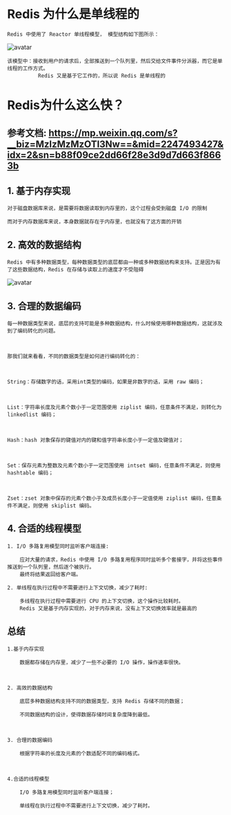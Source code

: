 # Redis 为什么是单线程的

    Redis 中使用了 Reactor 单线程模型， 模型结构如下图所示：
    
   ![avatar](https://mmbiz.qpic.cn/mmbiz_png/g6hBZ0jzZb0Zb0XiaaR6bGaN80wicXIIP7j3SxhEXDibAdYCbYm28oUqFSbsFuJav9yGBNyoYbLl730vnc5YUyzqg/640)
    
    该模型中：接收到用户的请求后，全部推送到一个队列里，然后交给文件事件分派器，而它是单线程的工作方式。
              Redis 又是基于它工作的，所以说 Redis 是单线程的

# Redis为什么这么快？
## 参考文档: https://mp.weixin.qq.com/s?__biz=MzIzMzMzOTI3Nw==&mid=2247493427&idx=2&sn=b88f09ce2dd66f28e3d9d7d663f8663b

## 1. 基于内存实现

    对于磁盘数据库来说，是需要将数据读取到内存里的，这个过程会受到磁盘 I/O 的限制
    
    而对于内存数据库来说，本身数据就存在于内存里，也就没有了这方面的开销
    
## 2. 高效的数据结构

    Redis 中有多种数据类型，每种数据类型的底层都由一种或多种数据结构来支持。正是因为有了这些数据结构，Redis 在存储与读取上的速度才不受阻碍
    
   ![avatar](https://mmbiz.qpic.cn/mmbiz_png/g6hBZ0jzZb0Zb0XiaaR6bGaN80wicXIIP74T85YN4xkMF6icjicicf0NCpGU4yia2VNK4YKSmLf7Viaj7ia64m4buiaGiajg/640)
    
    
## 3. 合理的数据编码
    
    每一种数据类型来说，底层的支持可能是多种数据结构，什么时候使用哪种数据结构，这就涉及到了编码转化的问题。
    
    
    
    那我们就来看看，不同的数据类型是如何进行编码转化的：
    
    
    
    String：存储数字的话，采用int类型的编码，如果是非数字的话，采用 raw 编码；
    
    
    
    List：字符串长度及元素个数小于一定范围使用 ziplist 编码，任意条件不满足，则转化为 linkedlist 编码；
    
    
    
    Hash：hash 对象保存的键值对内的键和值字符串长度小于一定值及键值对；
    
    
    
    Set：保存元素为整数及元素个数小于一定范围使用 intset 编码，任意条件不满足，则使用 hashtable 编码；
    
    
    
    Zset：zset 对象中保存的元素个数小于及成员长度小于一定值使用 ziplist 编码，任意条件不满足，则使用 skiplist 编码。


    
## 4. 合适的线程模型

    1. I/O 多路复用模型同时监听客户端连接:
    
        应对大量的请求，Redis 中使用 I/O 多路复用程序同时监听多个套接字，并将这些事件推送到一个队列里，然后逐个被执行。
        最终将结果返回给客户端。
        
    2. 单线程在执行过程中不需要进行上下文切换，减少了耗时:
        
        多线程在执行过程中需要进行 CPU 的上下文切换，这个操作比较耗时。
        Redis 又是基于内存实现的，对于内存来说，没有上下文切换效率就是最高的
    
    
    
 ## 总结
 
    1.基于内存实现

        数据都存储在内存里，减少了一些不必要的 I/O 操作，操作速率很快。



    2. 高效的数据结构

        底层多种数据结构支持不同的数据类型，支持 Redis 存储不同的数据；

        不同数据结构的设计，使得数据存储时间复杂度降到最低。

   

    3. 合理的数据编码

        根据字符串的长度及元素的个数适配不同的编码格式。



    4.合适的线程模型

        I/O 多路复用模型同时监听客户端连接；

        单线程在执行过程中不需要进行上下文切换，减少了耗时。
